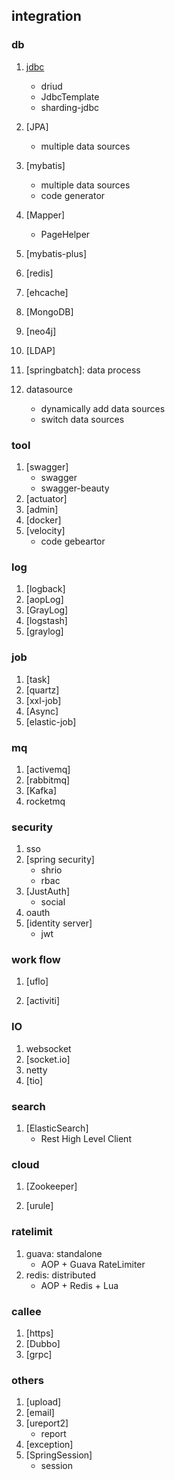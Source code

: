 ## integration

### db

1. [jdbc](./integration/jdbc.md)
   - driud
   - JdbcTemplate
   - sharding-jdbc
2. [JPA]
   - multiple data sources
3. [mybatis]
   - multiple data sources
   - code generator
4. [Mapper]
   - PageHelper
5. [mybatis-plus]

6. [redis]
7. [ehcache]
8. [MongoDB]
9. [neo4j]

10. [LDAP]
11. [springbatch]: data process

12. datasource
    - dynamically add data sources
    - switch data sources

### tool

1. [swagger]
   - swagger
   - swagger-beauty
2. [actuator]
3. [admin]
4. [docker]
5. [velocity]
   - code gebeartor

### log

1. [logback]
2. [aopLog]
3. [GrayLog]
4. [logstash]
5. [graylog]

### job

1. [task]
2. [quartz]
3. [xxl-job]
4. [Async]
5. [elastic-job]

### mq

1. [activemq]
2. [rabbitmq]
3. [Kafka]
4. rocketmq

### security

1. sso
2. [spring security]
   - shrio
   - rbac
3. [JustAuth]
   - social
4. oauth
5. [identity server]
   - jwt

### work flow

1. [uflo]

2. [activiti]

### IO

1. websocket
2. [socket.io]
3. netty
4. [tio]

### search

1. [ElasticSearch]
   - Rest High Level Client

### cloud

1. [Zookeeper]

2. [urule]

### ratelimit

1. guava: standalone
   - AOP + Guava RateLimiter
2. redis: distributed
   - AOP + Redis + Lua

### callee

1. [https]
2. [Dubbo]
3. [grpc]

### others

1. [upload]
2. [email]
3. [ureport2]
   - report
4. [exception]
5. [SpringSession]
   - session
